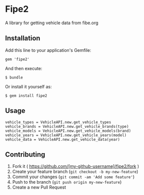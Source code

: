 # Fipe2

A library for getting vehicle data from fibe.org

## Installation

Add this line to your application's Gemfile:

    gem 'fipe2'

And then execute:

    $ bundle

Or install it yourself as:

    $ gem install fipe2

## Usage

 
	vehicle_types = VehicleAPI.new.get_vehicle_types
	vehicle_brands = VehicleAPI.new.get_vehicle_brands(type)
	vehicle_models = VehicleAPI.new.get_vehicle_models(brand)
	vehicle_years = VehicleAPI.new.get_vehicle_years(model)
	vehicle_data = VehicleAPI.new.get_vehicle_data(year)

## Contributing

1. Fork it ( https://github.com/[my-github-username]/fipe2/fork )
2. Create your feature branch (`git checkout -b my-new-feature`)
3. Commit your changes (`git commit -am 'Add some feature'`)
4. Push to the branch (`git push origin my-new-feature`)
5. Create a new Pull Request

